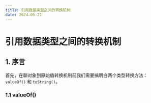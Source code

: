 ```yaml
---
title: 引用数据类型之间的转换机制
date: 2024-05-21
---
```


# 引用数据类型之间的转换机制



## 1. 序言

首先，在聊对象到原始值转换机制前我们需要搞明白两个类型转换方法：`valueOf()` 和 `toString()`。

### 1.1 valueOf()





